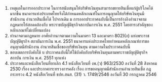 1. เหตุผลในการออกประกาศ
ในการสนับสนุนให้บริษัทเงินทุนสามารถขยายสินเชื่อแก่ผู้บริโภคได้มากขึ้น
ธนาคารแห่งประเทศไทยจึงได้กำหนดหลักเกณฑ์ในการอนุญาตให้บริษัทเงินทุนมีสำนักงาน
อ่านวยสินเชื่อได้
ไปจากเดิม
ม
การออกประกาศฉบับนี้เป็นการอ้างอิงอำนาจตามกฎหมายให้สอดคล้องกับ
พระราชบัญญัติธุรกิจสถาบันการเงิน พ.ศ. 2551 โดยสาระสำคัญของหลักเกณฑ์ไม่เปลี่ยนแปลง
2. ทํานาจตามกฎหมาย
อาศัยอำานาจตามความในมาตรา 13 และมาตรา 802)(ก) แห่งพระราชบัญญัติธุรกิจ
สถาบันการเงิน พ.ศ. 2551 ธนาคารแห่งประเทศไทยกำหนดหลักเกณฑ์การขออนุญาตมีสำนักงาน
อำนวยสินเชื่อของบริษัทเงินทุน ตามความในประกาศฉบับนี้
3. ขอบเขตการบังคับใช้
บ
ประกาศฉบับนี้ให้ใช้บังคับกับบริษัทเงินทุนตามพระราชบัญญัติธุรกิจสถาบัน
การเงิน พ.ศ. 2551 ทุกแห่ง
4. ประกาศและหนังสือเวียนที่ยกเลิก
4.1 หนังสือเวียนที่ งพ.(ว) 963/2530 ลงวันที่ 28 สิงหาคม 2530 เรื่อง
และประกาศกระทรวงการคลัง
เรื่อง การขออนุญาตมีสำนักงานอำนวยสินเชื่อ
กฎกระทรวง
4.2 หนังสือเวียนที่ ธปท.สนส. (31) ว. 1749/2546 ลงวันที่ 30 กรกฎาคม 2546
